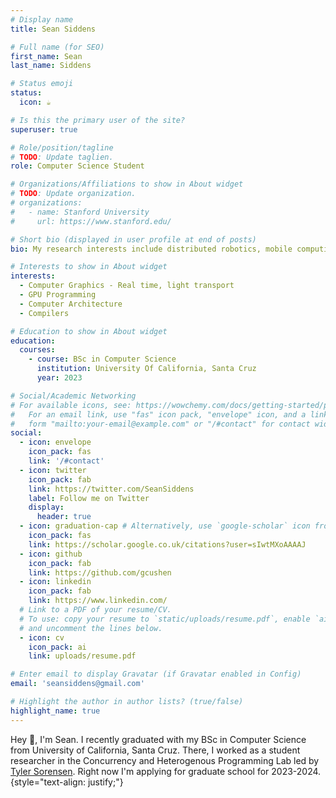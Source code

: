 ```yaml
---
# Display name
title: Sean Siddens

# Full name (for SEO)
first_name: Sean 
last_name: Siddens

# Status emoji
status:
  icon: ☕️

# Is this the primary user of the site?
superuser: true

# Role/position/tagline
# TODO: Update taglien.
role: Computer Science Student

# Organizations/Affiliations to show in About widget
# TODO: Update organization.
# organizations:
#   - name: Stanford University
#     url: https://www.stanford.edu/

# Short bio (displayed in user profile at end of posts)
bio: My research interests include distributed robotics, mobile computing and programmable matter.

# Interests to show in About widget
interests:
  - Computer Graphics - Real time, light transport
  - GPU Programming
  - Computer Architecture
  - Compilers

# Education to show in About widget
education:
  courses:
    - course: BSc in Computer Science
      institution: University Of California, Santa Cruz
      year: 2023

# Social/Academic Networking
# For available icons, see: https://wowchemy.com/docs/getting-started/page-builder/#icons
#   For an email link, use "fas" icon pack, "envelope" icon, and a link in the
#   form "mailto:your-email@example.com" or "/#contact" for contact widget.
social:
  - icon: envelope
    icon_pack: fas
    link: '/#contact'
  - icon: twitter
    icon_pack: fab
    link: https://twitter.com/SeanSiddens
    label: Follow me on Twitter
    display:
      header: true
  - icon: graduation-cap # Alternatively, use `google-scholar` icon from `ai` icon pack
    icon_pack: fas
    link: https://scholar.google.co.uk/citations?user=sIwtMXoAAAAJ
  - icon: github
    icon_pack: fab
    link: https://github.com/gcushen
  - icon: linkedin
    icon_pack: fab
    link: https://www.linkedin.com/
  # Link to a PDF of your resume/CV.
  # To use: copy your resume to `static/uploads/resume.pdf`, enable `ai` icons in `params.yaml`,
  # and uncomment the lines below.
  - icon: cv
    icon_pack: ai
    link: uploads/resume.pdf

# Enter email to display Gravatar (if Gravatar enabled in Config)
email: 'seansiddens@gmail.com'

# Highlight the author in author lists? (true/false)
highlight_name: true
---
```


Hey 👋, I'm Sean. I recently graduated with my BSc in Computer Science from University of California, Santa Cruz. There, I worked as a student researcher in the Concurrency and Heterogenous Programming Lab led by [Tyler Sorensen](https://users.soe.ucsc.edu/~tsorensen/). Right now I'm applying for graduate school for 2023-2024.
{style="text-align: justify;"}
